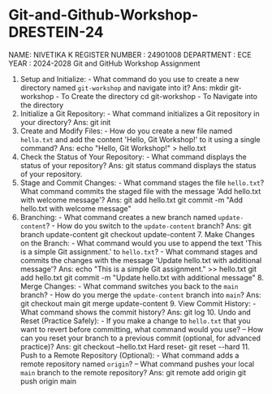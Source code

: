 # Git-and-Github-Workshop-DRESTEIN-24
NAME:  NIVETIKA K
REGISTER NUMBER : 24901008 
DEPARTMENT :  ECE
YEAR :  2024-2028
                                                                     Git and GitHub Workshop Assignment
1. Setup and Initialize: - What command do you use to create a new directory named `git-workshop` and navigate into it?
         Ans:
            mkdir git-workshop - To Create the directory
            cd git-workshop - To Navigate into the directory
3.	Initialize a Git Repository: - What command initializes a Git repository in your directory?
         Ans:
  	        git init 
5.	Create and Modify Files: - How do you create a new file named `hello.txt` and add the content 'Hello, Git Workshop!' to it using a single command?
         Ans:
  	        echo "Hello, Git Workshop!" > hello.txt
7.	Check the Status of Your Repository: - What command displays the status of your repository?
         Ans:
  	         git status command displays the status of your repository.
9.	 Stage and Commit Changes: -
         What command stages the file `hello.txt`? 
         What command commits the staged file with the message 'Add    hello.txt with welcome message'?
           Ans:
  	         git add hello.txt 
        git commit -m "Add hello.txt with welcome message"
11.	Branching: - What command creates a new branch named `update-content`? - How do you switch to the `update-content` branch?
           Ans:
   	         git branch update-content
   	         git checkout update-content
           7.  Make Changes on the Branch:
             - What command would you use to append the text 'This is a simple Git assignment.' to `hello.txt`?
              - What command stages and commits the changes with the message 'Update hello.txt with additional message'?
            Ans:
   	           echo "This is a simple Git assignment." >> hello.txt
               git add hello.txt
               git commit -m "Update hello.txt with additional message"
          8. Merge Changes: - What command switches you back to the `main` branch? - How do you merge the `update-content` branch into `main`?
           Ans:
   	            git checkout main
                git merge update-content
        9.  View Commit History: - What command shows the commit history?
          Ans:
   	           git log
       10. Undo and Reset (Practice Safely): - 
       If you make a change to `hello.txt` that you want to revert before committing, what command would you use? –
       How can you reset your branch to a previous commit (optional, for advanced practice)?
        Ans:
                 git checkout –hello.txt
                Hard reset- git reset --hard <commit-hash>
       11. Push to a Remote Repository (Optional): -
            What command adds a remote repository named `origin`? – 
             What command pushes your local `main` branch to the remote repository?
         Ans:
                  git remote add origin <repository-url>
                  git push origin main


